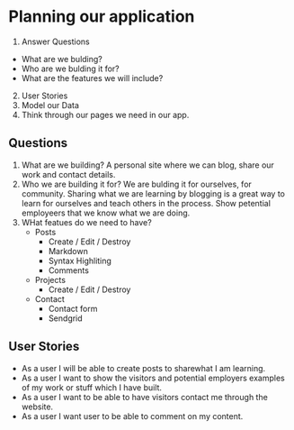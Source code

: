 # Planning our application
  1. Answer Questions
  - What are we bulding?
  - Who are we bulding it for?
  - What are the features we will include?
  2. User Stories
  3. Model our Data
  4. Think through our pages we need in our app.
  
## Questions
  1. What are we building? A personal site where we can blog, share our work and contact details.
  2. Who we are building it for? We are bulding it for ourselves, for community. Sharing what we are learning by blogging is a great way to learn for ourselves and teach others in the process. Show petential employeers that we know what we are doing.
  3. WHat featues do we need to have?
      - Posts
          - Create / Edit / Destroy
          - Markdown
          - Syntax Highliting
          - Comments
      - Projects
          - Create / Edit / Destroy
      - Contact 
          - Contact form
          - Sendgrid
  
## User Stories
  - As a user I will be able to create posts to sharewhat I am learning.
  - As a user I want to show the visitors and potential employers examples of my work or stuff which I have built.
  - As a user I want to be able to have visitors contact me through the website.
  - As a user I want user to be able to comment on my content.
 
